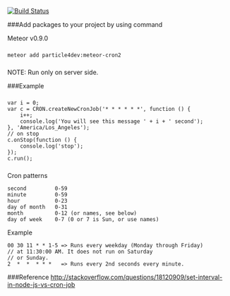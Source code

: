 [![Build Status](https://travis-ci.org/particle4dev/meteor-cron.svg?branch=master)](https://travis-ci.org/particle4dev/meteor-cron)

###Add packages to your project by using command

Meteor v0.9.0
###
    meteor add particle4dev:meteor-cron2
###
NOTE: Run only on server side.

###Example 
###
    var i = 0;
    var c = CRON.createNewCronJob('* * * * * *', function () {
        i++;
        console.log('You will see this message ' + i + ' second');
    }, 'America/Los_Angeles');
    // on stop
    c.onStop(function () {
        console.log('stop');
    });
    c.run();
###

Cron patterns
    
    second         0-59
    minute         0-59
    hour           0-23
    day of month   0-31
    month          0-12 (or names, see below)
    day of week    0-7 (0 or 7 is Sun, or use names)
Example
    
    00 30 11 * * 1-5 => Runs every weekday (Monday through Friday)
    // at 11:30:00 AM. It does not run on Saturday
    // or Sunday.
    2  *  *  * * *   => Runs every 2nd seconds every minute.
    
###Reference
http://stackoverflow.com/questions/18120909/set-interval-in-node-js-vs-cron-job
